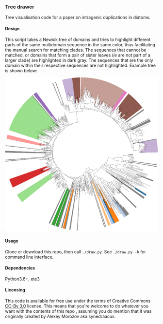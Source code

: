 ### Tree drawer
Tree visualisation code for a paper on intragenic duplications in diatoms.

#### Design

This script takes a Newick tree of domains and tries to highlight different
parts of the same multidomain sequence in the same color, thus facilitating the
manual search for matching clades. The sequences that cannot be matched, or
domains that form a pair of sister leaves (*ie* are not part of a larger clade)
are highlighted in dark gray. The sequences that are the only domain within
their respective sequences are not highlighted. Example tree is shown below:

![Example tree](example.png) 
#### Usage
Clone or download this repo, then call `./draw.py`. See `./draw.py -h` for
command line interface.

#### Dependencies
Python3.6+, ete3

#### Licensing
This code is available for free use under the terms of Creative Commons
[CC-By 3.0](https://creativecommons.org/licenses/by/3.0/legalcode) license. This
means that you're welcome to do whatever you want with the contents of this repo
, assuming you do mention that it was originally created by Alexey Morozov aka
synedraacus.